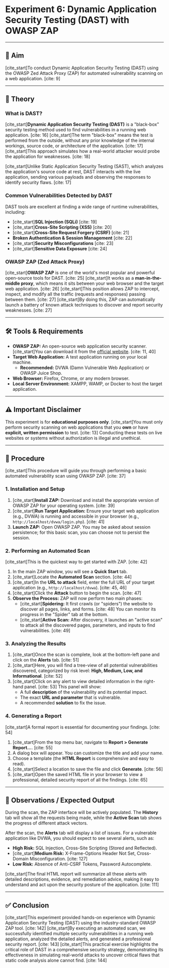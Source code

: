 # Experiment 6: Dynamic Application Security Testing (DAST) with OWASP ZAP

---

## 🎯 Aim
[cite_start]To conduct Dynamic Application Security Testing (DAST) using the OWASP Zed Attack Proxy (ZAP) for automated vulnerability scanning on a web application. [cite: 9]

---

## 📖 Theory

### What is DAST?
[cite_start]**Dynamic Application Security Testing (DAST)** is a "black-box" security testing method used to find vulnerabilities in a running web application. [cite: 16] [cite_start]The term "black-box" means the test is performed from the outside, without any prior knowledge of the internal workings, source code, or architecture of the application. [cite: 17] [cite_start]This approach simulates how a real-world attacker would probe the application for weaknesses. [cite: 18]

[cite_start]Unlike Static Application Security Testing (SAST), which analyzes the application's source code at rest, DAST interacts with the live application, sending various payloads and observing the responses to identify security flaws. [cite: 17]

### Common Vulnerabilities Detected by DAST
DAST tools are excellent at finding a wide range of runtime vulnerabilities, including:
* [cite_start]**SQL Injection (SQLi)** [cite: 19]
* [cite_start]**Cross-Site Scripting (XSS)** [cite: 20]
* [cite_start]**Cross-Site Request Forgery (CSRF)** [cite: 21]
* **Broken Authentication & Session Management** [cite: 22]
* [cite_start]**Security Misconfigurations** [cite: 23]
* [cite_start]**Sensitive Data Exposure** [cite: 24]

### OWASP ZAP (Zed Attack Proxy)
[cite_start]**OWASP ZAP** is one of the world's most popular and powerful open-source tools for DAST. [cite: 25] [cite_start]It works as a **man-in-the-middle proxy**, which means it sits between your web browser and the target web application. [cite: 26] [cite_start]This position allows ZAP to intercept, inspect, and modify all the traffic (requests and responses) passing between them. [cite: 27] [cite_start]By doing this, ZAP can automatically launch a battery of known attack techniques to discover and report security weaknesses. [cite: 27]

---

## 🛠️ Tools & Requirements
* **OWASP ZAP:** An open-source web application security scanner. [cite_start]You can download it from the [official website](https://www.zaproxy.org/download/). [cite: 11, 40]
* **Target Web Application:** A test application running on your local machine.
    * **Recommended:** DVWA (Damn Vulnerable Web Application) or OWASP Juice Shop.
* **Web Browser:** Firefox, Chrome, or any modern browser.
* **Local Server Environment:** XAMPP, WAMP, or Docker to host the target application.

---

## ⚠️ Important Disclaimer
This experiment is for **educational purposes only**. [cite_start]You must only perform security scanning on web applications that you **own** or have **explicit, written permission** to test. [cite: 13] Conducting these tests on live websites or systems without authorization is illegal and unethical.

---

## 👣 Procedure

[cite_start]This procedure will guide you through performing a basic automated vulnerability scan using OWASP ZAP. [cite: 37]

### 1. Installation and Setup
1.  [cite_start]**Install ZAP:** Download and install the appropriate version of OWASP ZAP for your operating system. [cite: 39]
2.  [cite_start]**Run Target Application:** Ensure your target web application (e.g., DVWA) is running and accessible in your browser (e.g., `http://localhost/dvwa/login.php`). [cite: 41]
3.  **Launch ZAP:** Open OWASP ZAP. You may be asked about session persistence; for this basic scan, you can choose not to persist the session.

### 2. Performing an Automated Scan
[cite_start]This is the quickest way to get started with ZAP. [cite: 42]
1.  In the main ZAP window, you will see a **Quick Start** tab.
2.  [cite_start]Locate the **Automated Scan** section. [cite: 44]
3.  [cite_start]In the **URL to attack** field, enter the full URL of your target application (e.g., `http://localhost/dvwa`). [cite: 45, 46]
4.  [cite_start]Click the **Attack** button to begin the scan. [cite: 47]
5.  **Observe the Process:** ZAP will now perform two main phases:
    * [cite_start]**Spidering:** It first crawls (or "spiders") the website to discover all pages, links, and forms. [cite: 48] You can monitor its progress in the "Spider" tab at the bottom.
    * [cite_start]**Active Scan:** After discovery, it launches an "active scan" to attack all the discovered pages, parameters, and inputs to find vulnerabilities. [cite: 49]

### 3. Analyzing the Results
1.  [cite_start]Once the scan is complete, look at the bottom-left pane and click on the **Alerts** tab. [cite: 51]
2.  [cite_start]Here, you will find a tree-view of all potential vulnerabilities discovered, categorized by risk level: **High, Medium, Low, and Informational**. [cite: 52]
3.  [cite_start]Click on any alert to view detailed information in the right-hand panel. [cite: 53] This panel will show:
    * A full **description** of the vulnerability and its potential impact.
    * The exact **URL and parameter** that is vulnerable.
    * A recommended **solution** to fix the issue.

### 4. Generating a Report
[cite_start]A formal report is essential for documenting your findings. [cite: 54]
1.  [cite_start]From the top menu bar, navigate to **Report > Generate Report...**. [cite: 55]
2.  A dialog box will appear. You can customize the title and add your name.
3.  Choose a template (the **HTML Report** is comprehensive and easy to read).
4.  [cite_start]Select a location to save the file and click **Generate**. [cite: 56]
5.  [cite_start]Open the saved HTML file in your browser to view a professional, detailed security report of all the findings. [cite: 65]

---

## 👀 Observations / Expected Output
During the scan, the ZAP interface will be actively populated. The **History** tab will show all the requests being made, while the **Active Scan** tab shows the progress of different attack vectors.

After the scan, the **Alerts** tab will display a list of issues. For a vulnerable application like DVWA, you should expect to see several alerts, such as:
* **High Risk:** SQL Injection, Cross-Site Scripting (Stored and Reflected).
* [cite_start]**Medium Risk:** X-Frame-Options Header Not Set, Cross-Domain Misconfiguration. [cite: 127]
* **Low Risk:** Absence of Anti-CSRF Tokens, Password Autocomplete.

[cite_start]The final HTML report will summarize all these alerts with detailed descriptions, evidence, and remediation advice, making it easy to understand and act upon the security posture of the application. [cite: 111]

---

## ✅ Conclusion
[cite_start]This experiment provided hands-on experience with Dynamic Application Security Testing (DAST) using the industry-standard OWASP ZAP tool. [cite: 142] [cite_start]By executing an automated scan, we successfully identified multiple security vulnerabilities in a running web application, analyzed the detailed alerts, and generated a professional security report. [cite: 143] [cite_start]This practical exercise highlights the critical role of DAST in a comprehensive security strategy, demonstrating its effectiveness in simulating real-world attacks to uncover critical flaws that static code analysis alone cannot find. [cite: 144]